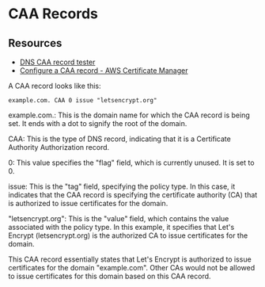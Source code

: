 # CAA Records

Resources
---

- [DNS CAA record tester][1]
- [Configure a CAA record - AWS Certificate Manager][2]

<!-- Links -->
[1]: https://caatest.co.uk/
[2]: https://docs.aws.amazon.com/acm/latest/userguide/setup-caa.html

<!-- Links end -->


A CAA record looks like this:

```
example.com. CAA 0 issue "letsencrypt.org"
```

example.com.: This is the domain name for which the CAA record is being
set. It ends with a dot to signify the root of the domain.

CAA: This is the type of DNS record, indicating that it is a Certificate
Authority Authorization record.

0: This value specifies the "flag" field, which is currently unused. It
is set to 0.

issue: This is the "tag" field, specifying the policy type. In this case,
it indicates that the CAA record is specifying the certificate authority (CA)
that is authorized to issue certificates for the domain.

"letsencrypt.org": This is the "value" field, which contains the value
associated with the policy type. In this example, it specifies that Let's
Encrypt (letsencrypt.org) is the authorized CA to issue certificates for the
domain.

This CAA record essentially states that Let's Encrypt is authorized to issue
certificates for the domain "example.com". Other CAs would not be allowed to
issue certificates for this domain based on this CAA record.
